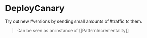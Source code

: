 # DeployCanary

Try out new #versions by sending small amounts of #traffic to them.

> Can be seen as an instance of [[PatternIncrementality]]
